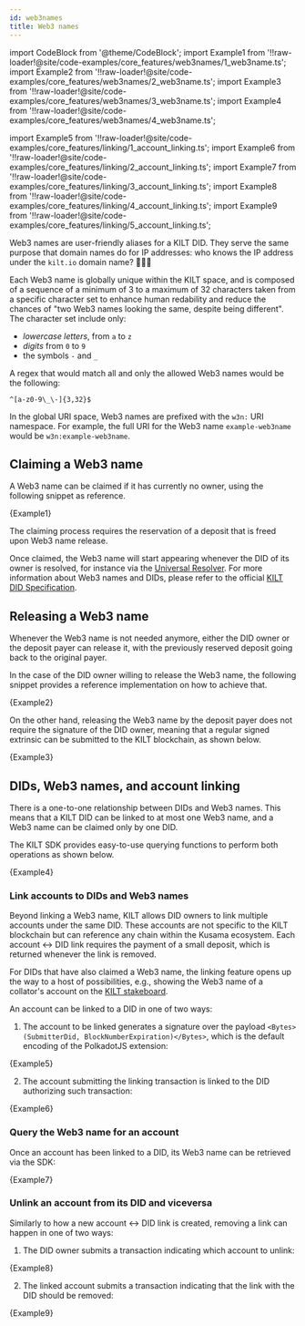 ```yaml
---
id: web3names
title: Web3 names
---
```

import CodeBlock from '@theme/CodeBlock';
import Example1 from '!!raw-loader!@site/code-examples/core_features/web3names/1_web3name.ts';
import Example2 from '!!raw-loader!@site/code-examples/core_features/web3names/2_web3name.ts';
import Example3 from '!!raw-loader!@site/code-examples/core_features/web3names/3_web3name.ts';
import Example4 from '!!raw-loader!@site/code-examples/core_features/web3names/4_web3name.ts';

import Example5 from '!!raw-loader!@site/code-examples/core_features/linking/1_account_linking.ts';
import Example6 from '!!raw-loader!@site/code-examples/core_features/linking/2_account_linking.ts';
import Example7 from '!!raw-loader!@site/code-examples/core_features/linking/3_account_linking.ts';
import Example8 from '!!raw-loader!@site/code-examples/core_features/linking/4_account_linking.ts';
import Example9 from '!!raw-loader!@site/code-examples/core_features/linking/5_account_linking.ts';

Web3 names are user-friendly aliases for a KILT DID.
They serve the same purpose that domain names do for IP addresses: who knows the IP address under the `kilt.io` domain name? 🤷🏽‍♀️

Each Web3 name is globally unique within the KILT space, and is composed of a sequence of a minimum of 3 to a maximum of 32 characters taken from a specific character set to enhance human redability and reduce the chances of "two Web3 names looking the same, despite being different".
The character set include only:
- *lowercase letters*, from `a` to `z`
- *digits* from `0` to `9`
- the symbols `-` and `_`

A regex that would match all and only the allowed Web3 names would be the following:

```
^[a-z0-9\_\-]{3,32}$
```

In the global URI space, Web3 names are prefixed with the `w3n:` URI namespace. 
For example, the full URI for the Web3 name `example-web3name` would be `w3n:example-web3name`.

## Claiming a Web3 name

A Web3 name can be claimed if it has currently no owner, using the following snippet as reference.

<CodeBlock className="language-js">
  {Example1}
</CodeBlock>

The claiming process requires the reservation of a deposit that is freed upon Web3 name release.

Once claimed, the Web3 name will start appearing whenever the DID of its owner is resolved, for instance via the [Universal Resolver](https://dev.uniresolver.io/#did:kilt:4pZGzLSybfMsxB1DcpFNYmnqFv5QihbFb1zuSuuATqjRQv2g). For more information about Web3 names and DIDs, please refer to the official [KILT DID Specification](https://github.com/KILTprotocol/kilt-did-driver/blob/master/docs/did-spec/spec.md).

## Releasing a Web3 name

Whenever the Web3 name is not needed anymore, either the DID owner or the deposit payer can release it, with the previously reserved deposit going back to the original payer.

In the case of the DID owner willing to release the Web3 name, the following snippet provides a reference implementation on how to achieve that.

<CodeBlock className="language-js">
  {Example2}
</CodeBlock>

On the other hand, releasing the Web3 name by the deposit payer does not require the signature of the DID owner, meaning that a regular signed extrinsic can be submitted to the KILT blockchain, as shown below.

<CodeBlock className="language-js">
  {Example3}
</CodeBlock>

## DIDs, Web3 names, and account linking

There is a one-to-one relationship between DIDs and Web3 names.
This means that a KILT DID can be linked to at most one Web3 name, and a Web3 name can be claimed only by one DID.

The KILT SDK provides easy-to-use querying functions to perform both operations as shown below.

<CodeBlock className="language-js">
  {Example4}
</CodeBlock>

### Link accounts to DIDs and Web3 names

Beyond linking a Web3 name, KILT allows DID owners to link multiple accounts under the same DID.
These accounts are not specific to the KILT blockchain but can reference any chain within the Kusama ecosystem.
Each account <-> DID link requires the payment of a small deposit, which is returned whenever the link is removed.

For DIDs that have also claimed a Web3 name, the linking feature opens up the way to a host of possibilities, e.g., showing the Web3 name of a collator's account on the [KILT stakeboard](https://stakeboard.kilt.io/).

An account can be linked to a DID in one of two ways:

1. The account to be linked generates a signature over the payload `<Bytes>(SubmitterDid, BlockNumberExpiration)</Bytes>`, which is the default encoding of the PolkadotJS extension:

<CodeBlock className="language-js">
  {Example5}
</CodeBlock>

2. The account submitting the linking transaction is linked to the DID authorizing such transaction:

<CodeBlock className="language-js">
  {Example6}
</CodeBlock>

### Query the Web3 name for an account

Once an account has been linked to a DID, its Web3 name can be retrieved via the SDK:

<CodeBlock className="language-js">
  {Example7}
</CodeBlock>

### Unlink an account from its DID and viceversa

Similarly to how a new account <-> DID link is created, removing a link can happen in one of two ways:

1. The DID owner submits a transaction indicating which account to unlink:

<CodeBlock className="language-js">
  {Example8}
</CodeBlock>

2. The linked account submits a transaction indicating that the link with the DID should be removed:

<CodeBlock className="language-js">
  {Example9}
</CodeBlock>
